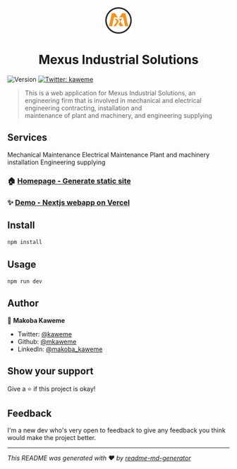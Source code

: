 <div align="center">
  <a href="https://mexus.vercel.app/">
    <img src="https://github.com/mkaweme/mexus/blob/master/app/icon.png"
      width="60" height="60" alt="Mexus icon">
  </a>
</div>
<h1 align="center">Mexus Industrial Solutions</h1>
<p>
  <img alt="Version" src="https://img.shields.io/badge/version-0.1.0-blue.svg?cacheSeconds=2592000" />
  <a href="https://twitter.com/kaweme" target="_blank">
    <img alt="Twitter: kaweme" src="https://img.shields.io/twitter/follow/kaweme.svg?style=social" />
  </a>
</p>

> This is a web application for Mexus Industrial Solutions, an engineering firm that is involved in mechanical and electrical engineering contracting, installation and  
maintenance of plant and machinery, and engineering supplying

## Services
Mechanical Maintenance
Electrical Maintenance
Plant and machinery installation
Engineering supplying


### 🏠 [Homepage - Generate static site](https://www.mexus.co.zm/)

### ✨ [Demo - Nextjs webapp on Vercel](https://mexus-tau.vercel.app/)

## Install

```sh
npm install
```

## Usage

```sh
npm run dev
```

## Author

👤 **Makoba Kaweme**

* Twitter: [@kaweme](https://twitter.com/kaweme)
* Github: [@mkaweme](https://github.com/mkaweme)
* LinkedIn: [@makoba\_kaweme](https://linkedin.com/in/makoba-kaweme-1b095845)

## Show your support

Give a ⭐️ if this project is okay!

## Feedback

I'm a new dev who's very open to feedback to give any feedback you think would make the project better.


***
_This README was generated with ❤️ by [readme-md-generator](https://github.com/kefranabg/readme-md-generator)_

